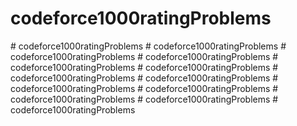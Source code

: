 ﻿# codeforce1000ratingProblems
#   c o d e f o r c e 1 0 0 0 r a t i n g P r o b l e m s  
 #   c o d e f o r c e 1 0 0 0 r a t i n g P r o b l e m s  
 #   c o d e f o r c e 1 0 0 0 r a t i n g P r o b l e m s  
 #   c o d e f o r c e 1 0 0 0 r a t i n g P r o b l e m s  
 #   c o d e f o r c e 1 0 0 0 r a t i n g P r o b l e m s  
 #   c o d e f o r c e 1 0 0 0 r a t i n g P r o b l e m s  
 #   c o d e f o r c e 1 0 0 0 r a t i n g P r o b l e m s  
 #   c o d e f o r c e 1 0 0 0 r a t i n g P r o b l e m s  
 #   c o d e f o r c e 1 0 0 0 r a t i n g P r o b l e m s  
 #   c o d e f o r c e 1 0 0 0 r a t i n g P r o b l e m s  
 #   c o d e f o r c e 1 0 0 0 r a t i n g P r o b l e m s  
 #   c o d e f o r c e 1 0 0 0 r a t i n g P r o b l e m s  
 #   c o d e f o r c e 1 0 0 0 r a t i n g P r o b l e m s  
 